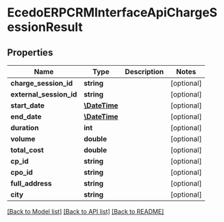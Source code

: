 # EcedoERPCRMInterfaceApiChargeSessionResult

## Properties
Name | Type | Description | Notes
------------ | ------------- | ------------- | -------------
**charge_session_id** | **string** |  | [optional] 
**external_session_id** | **string** |  | [optional] 
**start_date** | [**\DateTime**](\DateTime.md) |  | [optional] 
**end_date** | [**\DateTime**](\DateTime.md) |  | [optional] 
**duration** | **int** |  | [optional] 
**volume** | **double** |  | [optional] 
**total_cost** | **double** |  | [optional] 
**cp_id** | **string** |  | [optional] 
**cpo_id** | **string** |  | [optional] 
**full_address** | **string** |  | [optional] 
**city** | **string** |  | [optional] 

[[Back to Model list]](../README.md#documentation-for-models) [[Back to API list]](../README.md#documentation-for-api-endpoints) [[Back to README]](../README.md)


